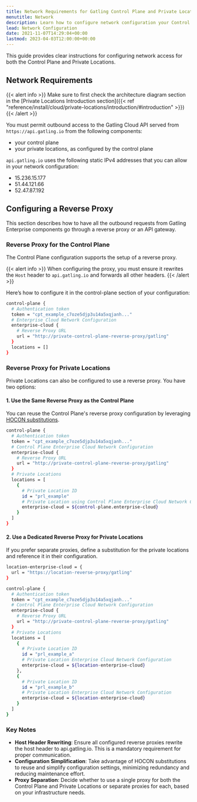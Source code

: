 ```yaml
---
title: Network Requirements for Gatling Control Plane and Private Locations
menutitle: Network
description: Learn how to configure network configuration your Control Plane and Private Locations
lead: Network Configuration
date: 2021-11-07T14:29:04+00:00
lastmod: 2023-04-03T12:00:00+00:00
---
```


This guide provides clear instructions for configuring network access for both the Control Plane and Private Locations.

## Network Requirements

{{< alert info >}}
Make sure to first check the architecture diagram section in the [Private Locations Introduction section]({{< ref "reference/install/cloud/private-locations/introduction/#introduction" >}})
{{< /alert >}}

You must permit outbound access to the Gatling Cloud API served from `https://api.gatling.io` from the following components:
* your control plane
* your private locations, as configured by the control plane

`api.gatling.io` uses the following static IPv4 addresses that you can allow in your network configuration:
* 15.236.15.177
* 51.44.121.66
* 52.47.87.192

## Configuring a Reverse Proxy

This section describes how to have all the outbound requests from Gatling Enterprise components go through a reverse proxy or an API gateway.

### Reverse Proxy for the Control Plane

The Control Plane configuration supports the setup of a reverse proxy. 

{{< alert info >}}
When configuring the proxy, you must ensure it rewrites the `Host` header to `api.gatling.io` and forwards all other headers.
{{< /alert >}}

Here’s how to configure it in the control-plane section of your configuration:
```bash
control-plane {
  # Authentication token
  token = "cpt_example_c7oze5djp3u14a5xqjanh..." 
  # Enterprise Cloud Network Configuration
  enterprise-cloud {
    # Reverse Proxy URL
    url = "http://private-control-plane-reverse-proxy/gatling"
  }
  locations = [] 
}
```

### Reverse Proxy for Private Locations

Private Locations can also be configured to use a reverse proxy. You have two options:

#### 1. Use the Same Reverse Proxy as the Control Plane

You can reuse the Control Plane's reverse proxy configuration by leveraging [HOCON substitutions](https://github.com/lightbend/config/blob/main/HOCON.md#substitutions).
```bash
control-plane {
  # Authentication token
  token = "cpt_example_c7oze5djp3u14a5xqjanh..." 
  # Control Plane Enterprise Cloud Network Configuration
  enterprise-cloud {
    # Reverse Proxy URL
    url = "http://private-control-plane-reverse-proxy/gatling"
  }
  # Private Locations
  locations = [
    {
      # Private Location ID
      id = "prl_example"
      # Private Location using Control Plane Enterprise Cloud Network Configuration
      enterprise-cloud = ${control-plane.enterprise-cloud}
    }
  ]
}
```

#### 2. Use a Dedicated Reverse Proxy for Private Locations

If you prefer separate proxies, define a substitution for the private locations and reference it in their configuration.
```bash
location-enterprise-cloud = {
  url = "https://location-reverse-proxy/gatling"
}

control-plane {
  # Authentication token
  token = "cpt_example_c7oze5djp3u14a5xqjanh..." 
  # Control Plane Enterprise Cloud Network Configuration
  enterprise-cloud {
    # Reverse Proxy URL
    url = "http://private-control-plane-reverse-proxy/gatling"
  }
  # Private Locations
  locations = [
    {
      # Private Location ID
      id = "prl_example_a"
      # Private Location Enterprise Cloud Network Configuration
      enterprise-cloud = ${location-enterprise-cloud}
    },
    {
      # Private Location ID
      id = "prl_example_b"
      # Private Location Enterprise Cloud Network Configuration
      enterprise-cloud = ${location-enterprise-cloud}
    }
  ]
}
```

### Key Notes

* **Host Header Rewriting**: Ensure all configured reverse proxies rewrite the host header to api.gatling.io. This is a mandatory requirement for proper communication.
* **Configuration Simplification**: Take advantage of HOCON substitutions to reuse and simplify configuration settings, minimizing redundancy and reducing maintenance effort.
* **Proxy Separation**: Decide whether to use a single proxy for both the Control Plane and Private Locations or separate proxies for each, based on your infrastructure needs.

